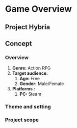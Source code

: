 # Game Overview

## Project Hybria

## Concept

### Overview

<ol>
  <li><b>Genre:</b> Action RPG</li>
  <li><b>Target audience:</b>
    <ol>
      <li><b>Age:</b> Free</li>
      <li><b>Gender:</b> Male/Female</li>
    </ol>
  </li>
  <li><b>Platforms :</b>
    <ol>
      <li><b>PC:</b> Steam</li>
    </ol></li>
</ol>

### Theme and setting

### Project scope